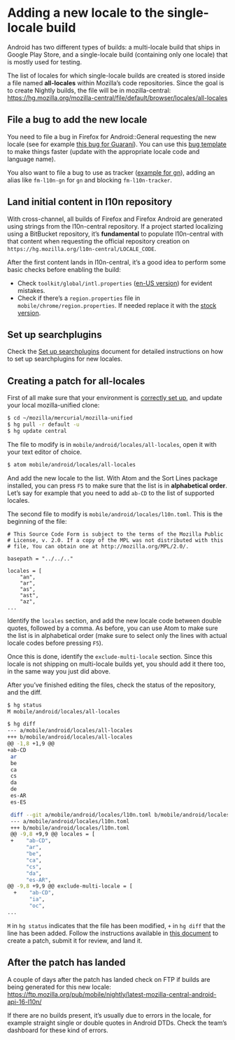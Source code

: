 # Adding a new locale to the single-locale build

Android has two different types of builds: a multi-locale build that ships in Google Play Store, and a single-locale build (containing only one locale) that is mostly used for testing.

The list of locales for which single-locale builds are created is stored inside a file named **all-locales** within Mozilla’s code repositories. Since the goal is to create Nightly builds, the file will be in mozilla-central: https://hg.mozilla.org/mozilla-central/file/default/browser/locales/all-locales

## File a bug to add the new locale

You need to file a bug in Firefox for Android::General requesting the new locale (see for example [this bug for Guaraní](https://bugzilla.mozilla.org/show_bug.cgi?id=1271839)). You can use this [bug template] to make things faster (update with the appropriate locale code and language name).

You also want to file a bug to use as tracker ([example for gn](https://bugzilla.mozilla.org/show_bug.cgi?id=1271970)), adding an alias like `fm-l10n-gn` for `gn` and blocking `fm-l10n-tracker`.

## Land initial content in l10n repository

With cross-channel, all builds of Firefox and Firefox Android are generated using strings from the l10n-central repository. If a project started localizing using a BitBucket repository, it’s **fundamental** to populate l10n-central with that content when requesting the official repository creation on `https://hg.mozilla.org/l10n-central/LOCALE_CODE`.

After the first content lands in l10n-central, it’s a good idea to perform some basic checks before enabling the build:
* Check `toolkit/global/intl.properties` ([en-US version](https://hg.mozilla.org/mozilla-central/file/default/toolkit/locales/en-US/chrome/global/intl.properties)) for evident mistakes.
* Check if there’s a `region.properties` file in `mobile/chrome/region.properties`. If needed replace it with the [stock version](../searchplugins/files/mobile_region.properties).

## Set up searchplugins

Check the [Set up searchplugins](../searchplugins/setup_searchplugins.md) document for detailed instructions on how to set up searchplugins for new locales.

## Creating a patch for all-locales

First of all make sure that your environment is [correctly set up](../../tools/mercurial/setting_mercurial_environment.md), and update your local mozilla-unified clone:

```BASH
$ cd ~/mozilla/mercurial/mozilla-unified
$ hg pull -r default -u
$ hg update central
```

The file to modify is in `mobile/android/locales/all-locales`, open it with your text editor of choice.

```BASH
$ atom mobile/android/locales/all-locales
```

And add the new locale to the list. With Atom and the Sort Lines package installed, you can press `F5` to make sure that the list is in **alphabetical order**. Let’s say for example that you need to add `ab-CD` to the list of supported locales.

The second file to modify is `mobile/android/locales/l10n.toml`. This is the beginning of the file:

```
# This Source Code Form is subject to the terms of the Mozilla Public
# License, v. 2.0. If a copy of the MPL was not distributed with this
# file, You can obtain one at http://mozilla.org/MPL/2.0/.

basepath = "../../.."

locales = [
    "an",
    "ar",
    "as",
    "ast",
    "az",
...
```

Identify the `locales` section, and add the new locale code between double quotes, followed by a comma. As before, you can use Atom to make sure the list is in alphabetical order (make sure to select only the lines with actual locale codes before pressing `F5`).

Once this is done, identify the `exclude-multi-locale` section. Since this locale is not shipping on multi-locale builds yet, you should add it there too, in the same way you just did above.

After you’ve finished editing the files, check the status of the repository, and the diff.

```BASH
$ hg status
M mobile/android/locales/all-locales

$ hg diff
--- a/mobile/android/locales/all-locales
+++ b/mobile/android/locales/all-locales
@@ -1,8 +1,9 @@
+ab-CD
 ar
 be
 ca
 cs
 da
 de
 es-AR
 es-ES

 diff --git a/mobile/android/locales/l10n.toml b/mobile/android/locales/l10n.toml
 --- a/mobile/android/locales/l10n.toml
 +++ b/mobile/android/locales/l10n.toml
 @@ -9,8 +9,9 @@ locales = [
 +    "ab-CD",
      "ar",
      "be",
      "ca",
      "cs",
      "da",
      "es-AR",
@@ -9,8 +9,9 @@ exclude-multi-locale = [
  +    "ab-CD",
       "ia",
       "oc",
...
```

`M` in `hg status` indicates that the file has been modified, `+` in `hg diff` that the line has been added. Follow the instructions available in [this document](../../tools/mercurial/creating_mercurial_patch.md) to create a patch, submit it for review, and land it.

## After the patch has landed

A couple of days after the patch has landed check on FTP if builds are being generated for this new locale: https://ftp.mozilla.org/pub/mobile/nightly/latest-mozilla-central-android-api-16-l10n/

If there are no builds present, it’s usually due to errors in the locale, for example straight single or double quotes in Android DTDs. Check the team’s dashboard for these kind of errors.

[bug template]: https://bugzilla.mozilla.org/enter_bug.cgi?assigned_to=lebedel.delphine%40gmail.com&bug_file_loc=http%3A%2F%2F&bug_ignored=0&bug_severity=normal&bug_status=NEW&cc=francesco.lodolo%40gmail.com&cf_blocking_b2g=---&cf_blocking_fennec=---&cf_fx_iteration=---&cf_fx_points=---&cf_status_b2g_2_0=---&cf_status_b2g_2_0m=---&cf_status_b2g_2_1=---&cf_status_b2g_2_1_s=---&cf_status_b2g_2_2=---&cf_status_b2g_2_2r=---&cf_status_b2g_2_5=---&cf_status_b2g_2_6=---&cf_status_b2g_master=---&cf_status_firefox46=---&cf_status_firefox47=---&cf_status_firefox48=---&cf_status_firefox49=---&cf_status_firefox_esr38=---&cf_status_firefox_esr45=---&cf_tracking_b2g=---&cf_tracking_firefox46=---&cf_tracking_firefox47=---&cf_tracking_firefox48=---&cf_tracking_firefox49=---&cf_tracking_firefox_esr38=---&cf_tracking_firefox_esr45=---&cf_tracking_firefox_relnote=---&cf_tracking_relnote_b2g=---&comment=Please%20add%20the%20LOCALENAME%20%28ab-CD%29%20locale%20to%20all-locales%20to%20start%20Fennec%20single-locale%20builds%20in%20central%20and%20add%20Fennec%20to%20this%20team%27s%20dashboard.&component=General&contenttypemethod=autodetect&contenttypeselection=text%2Fplain&defined_groups=1&flag_type-37=X&flag_type-4=X&flag_type-41=X&flag_type-607=X&flag_type-720=X&flag_type-721=X&flag_type-737=X&flag_type-781=X&flag_type-787=X&flag_type-799=X&flag_type-800=X&flag_type-803=X&flag_type-835=X&flag_type-855=X&flag_type-864=X&flag_type-875=X&flag_type-889=X&flag_type-892=X&flag_type-901=X&flag_type-905=X&flag_type-908=X&form_name=enter_bug&maketemplate=Remember%20values%20as%20bookmarkable%20template&op_sys=Unspecified&priority=--&product=Firefox%20for%20Android&rep_platform=Unspecified&short_desc=%20Add%20%22ab-CD%22%20to%20Fennec%20all-locales%20for%20single-locale%20builds&target_milestone=---&version=unspecified
